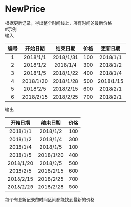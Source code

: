 # NewPrice

根据更新记录，得出整个时间线上，所有时间的最新价格  
#示例  
输入  


|编号|   开始日期   |   结束日期   |  价格  |   更新日期   |  
|:----:|:----:|:----:|:----:|:----:| 
| 1 | 2018/1/1 | 2018/1/31 | 100 | 2018/1/1 |  
| 2 | 2018/1/2 | 2018/1/4 | 300 | 2018/1/2 |  
| 3 | 2018/1/5 | 2018/1/22 | 400 | 2018/1/4 |  
| 4 | 2018/1/20 | 2018/1/28 | 500 | 2018/1/15 |  
| 5 | 2018/2/5 | 2018/2/15 | 600 | 2018/2/1 |  
| 6 | 2018/2/15 | 2018/2/25 | 700 | 2018/2/1 |  

输出  

   开始日期   |   结束日期   |   价格   |  
|:----:|:----:|:----:|  
| 2018/1/1 | 2018/1/2 | 100 |  
| 2018/1/2 | 2018/1/4 | 300 |  
| 2018/1/4 | 2018/1/5 | 100 |  
| 2018/1/5 | 2018/1/20 | 400 |  
| 2018/1/20 | 2018/2/5 | 500 |  
| 2018/2/5 | 2018/2/15 | 600 |  
| 2018/2/15 | 2018/2/25 | 700 |  
| 2018/2/25 | 2018/2/28 | 500 |

每个有更新记录的时间区间都能找到最新的价格